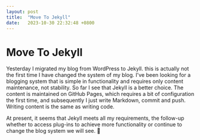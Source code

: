 ```yaml
---
layout: post
title:  "Move To Jekyll"
date:   2023-10-30 22:32:48 +0800
---
```


# Move To Jekyll

Yesterday I migrated my blog from WordPress to Jekyll. this is actually not the first time I have changed the system of my blog. I've been looking for a blogging system that is simple in functionality and requires only content maintenance, not stability. So far I see that Jekyll is a better choice. The content is maintained on GitHub Pages, which requires a bit of configuration the first time, and subsequently I just write Markdown, commit and push. Writing content is the same as writing code.

At present, it seems that Jekyll meets all my requirements, the follow-up whether to access plug-ins to achieve more functionality or continue to change the blog system we will see. 🤔️

